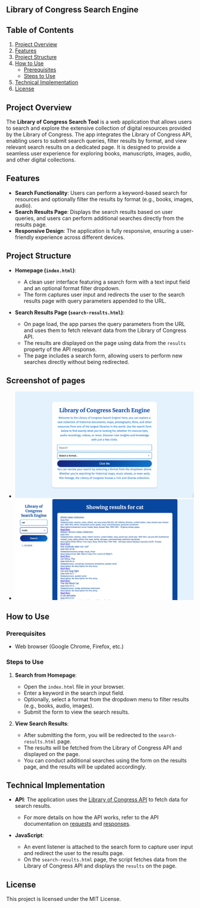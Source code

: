 ## Library of Congress Search Engine

## Table of Contents

1. [Project Overview](#project-overview)
2. [Features](#features)
3. [Project Structure](#project-structure)
4. [How to Use](#how-to-use)
    - [Prerequisites](#prerequisites)
    - [Steps to Use](#steps-to-use)
5. [Technical Implementation](#technical-implementation)
6. [License](#license)

## Project Overview

The **Library of Congress Search Tool** is a web application that allows users to search and explore the extensive collection of digital resources provided by the Library of Congress. The app integrates the Library of Congress API, enabling users to submit search queries, filter results by format, and view relevant search results on a dedicated page. It is designed to provide a seamless user experience for exploring books, manuscripts, images, audio, and other digital collections.

## Features

- **Search Functionality**: Users can perform a keyword-based search for resources and optionally filter the results by format (e.g., books, images, audio).
- **Search Results Page**: Displays the search results based on user queries, and users can perform additional searches directly from the results page.
- **Responsive Design**: The application is fully responsive, ensuring a user-friendly experience across different devices.
  
## Project Structure

- **Homepage (`index.html`)**: 
  - A clean user interface featuring a search form with a text input field and an optional format filter dropdown.
  - The form captures user input and redirects the user to the search results page with query parameters appended to the URL.
  
- **Search Results Page (`search-results.html`)**:
  - On page load, the app parses the query parameters from the URL and uses them to fetch relevant data from the Library of Congress API.
  - The results are displayed on the page using data from the `results` property of the API response.
  - The page includes a search form, allowing users to perform new searches directly without being redirected.


## Screenshot of pages
- ![Homepage Screenshot](./assets/screenshotL/mainpage.png)
- ![Resultpage Screenshot](./assets/screenshotL/resultpage.png)



## How to Use

### Prerequisites

- Web browser (Google Chrome, Firefox, etc.)

### Steps to Use

1. **Search from Homepage**:
   - Open the `index.html` file in your browser.
   - Enter a keyword in the search input field.
   - Optionally, select a format from the dropdown menu to filter results (e.g., books, audio, images).
   - Submit the form to view the search results.

2. **View Search Results**:
   - After submitting the form, you will be redirected to the `search-results.html` page.
   - The results will be fetched from the Library of Congress API and displayed on the page.
   - You can conduct additional searches using the form on the results page, and the results will be updated accordingly.


## Technical Implementation

- **API**: The application uses the [Library of Congress API](https://www.loc.gov/apis/json-and-yaml/requests/) to fetch data for search results.
  - For more details on how the API works, refer to the API documentation on [requests](https://www.loc.gov/apis/json-and-yaml/requests/endpoints/) and [responses](https://www.loc.gov/apis/json-and-yaml/responses/search-results/).

- **JavaScript**: 
  - An event listener is attached to the search form to capture user input and redirect the user to the results page.
  - On the `search-results.html` page, the script fetches data from the Library of Congress API and displays the `results` on the page.

## License

This project is licensed under the MIT License.





